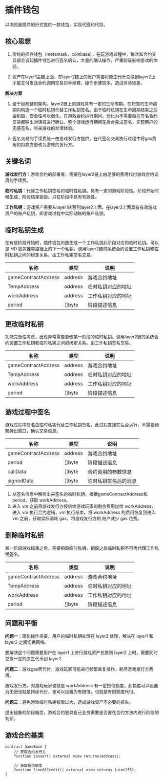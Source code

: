 # 插件钱包

以浏览器插件的形式提供一款钱包，实现代签和代扣。

## 核心思想

1. 传统的插件钱包（metamask，coinbase），在玩游戏过程中，每次和合约交互都会调起插件钱包进行签名确认，大量的确认操作，严重验证影响游戏的体验。

2. 资产在layer1主链上面，在layer2链上的账户需要将原生代币兑换到layer2上才能支付发送合约调用交易的手续费。操作步骤较多，造成体验较差。

**解决方案**

1. 鉴于目前链的架构。layer2链上的游戏具有一定的生命周期。在短暂的生命周期内构造一个临时私钥代替工作私钥签名。由于临时私钥在生命周期结束之后会销毁，安全性可以弱化。在游戏合约运行期间。弱化为不需要每次签名合约交易都弹出对话框进行确认。整个游戏运行期间在后台完成签名，实现用户的无感签名，带来游戏的丝滑体验。

2. 签名交易的手续费统一由游戏发行方提供，在代签名交易执行过程中将gas费用的扣款方更改为游戏的发行方。

## 关键名词

**游戏发行方**：游戏合约的部署者，需要在layer2链上由足够的费用代付游戏合约调用的手续费。

**临时私钥**：代替工作私钥签名的临时性私钥。具有一定的游戏阶段性。阶段开始时候生成，阶段结束销毁。只在阶段中具有有效性。

**工作私钥**：游戏资产需要从layer1转移到layer2上面。在layer2上面具有有效游戏资产的账户私钥，即游戏过程中实际动账的账户私钥。

## 临时私钥生成

在有些阶段开始时，插件钱包内部生成一个工作私钥此阶段对应的临时私钥。可以是 HD 钱包推导路径上的下一个私钥，调用layer2链的系统合约设置工作私钥和临时私钥之间的绑定关系。由工作私钥签名交易。

|  名称   | 类型  | 说明  |
|  ----  | ----  | ----  |
| gameContractAddress  | address |游戏合约地址 |
| TempAddress  | address | 临时私钥对应的地址 |
| workAddress  | address | 工作私钥对应的地址 |
| period  | []byte | 阶段描述信息 |


## 更改临时私钥

功能完备性考虑，出现异常需要更改某一阶段的临时私钥。调用layer2链的系统合约设置工作私钥和临时私钥之间的绑定关系。由工作私钥签名交易。

|  名称   | 类型  | 说明  |
|  ----  | ----  | ----  |
| gameContractAddress  | address |游戏合约地址 |
| TempAddress  | address | 临时私钥对应的地址 |
| workAddress  | address | 工作私钥对应的地址 |
| period  | []byte | 阶段描述信息 |

## 游戏过程中签名

游戏过程中签名由临时私钥代替工作私钥签名，此过程直接在后台运行，不需要频繁弹出窗口，确认交易信息。

|  名称   | 类型  | 说明  |
|  ----  | ----  | ----  |
| gameContractAddress  | address |游戏合约地址 |
| period  | []byte | 阶段描述信息 |
| callData  | []byte | 合约调用的参数信息 |
| signedData  | []byte | 临时私钥签名后的消息 |

1. 从签名信息中解析出来签名的临时私钥，根据gameContractAddress和period，获取 workAddress。
2. 进入 vm 之前将游戏发行方授信给游戏玩家的剩余费用加给 workAddress，进入 vm 执行合约逻辑，vm 执行结束，将 workAddress 的费用恢复到进入 vm 之前，获取实际消耗 gas，将游戏发行方的 账户减少 gas 花费。

## 删除临时私钥

某一阶段游戏结束之后，需要销毁临时私钥，销毁之后临时私钥不可再代理工作私钥签名。

|  名称   | 类型  | 说明  |
|  ----  | ----  | ----  |
| gameContractAddress  | address |游戏合约地址 |
| TempAddress  | address | 临时私钥对应的地址 |
| workAddress  | address | 工作私钥对应的地址 |
| period  | []byte | 阶段描述信息 |

## 问题和平衡

**问题一**；简化操作需要，用户的临时私钥处理在 layer2 处理，解决在 layer1 和 layer2 之间切换网络。

要解决这个问题需要用户在 layer1 上进行游戏资产兑换到 layer2 上时，需要同时兑换一定的原生代币到 layer2.

**问题二**：游戏gas费代付，游戏玩家可能进行频繁重复操作，耗尽游戏发行方费用。

游戏发行方，对游戏玩家也就是 workAddress 有一定授信额度，此额度可以设置为无限也就是持续代付，也可以设置为有限值，也就是有限额度代付。

**问题三**：避免游戏临时私钥权限过大，造成游戏资产不必要的损失。

提出抽象的阶段概念，游戏合约更具自己业务需要是否要在合约方法内进行阶段的判断。

## 游戏合约基类

```solidity
contract GameBase {
    // 获取合约发行方
    function issuer() external view returns(address);

    // 获取授信额度
    function lineOfCredit() external view returns (uint256);
}
```